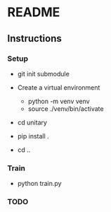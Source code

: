 # README

## Instructions

### Setup

* git init submodule

* Create a virtual environment
  * python -m venv venv
  * source ./venv/bin/activate

* cd unitary
* pip install .
* cd ..

### Train

* python train.py

### TODO
